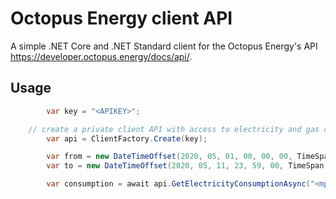 # Octopus Energy client API

A simple .NET Core and .NET Standard client for the Octopus Energy's API https://developer.octopus.energy/docs/api/.

## Usage
``` C#
		var key = "<APIKEY>";

    // create a private client API with access to electricity and gas consumption
		var api = ClientFactory.Create(key);

		var from = new DateTimeOffset(2020, 05, 01, 00, 00, 00, TimeSpan.FromHours(1));
		var to = new DateTimeOffset(2020, 05, 11, 23, 59, 00, TimeSpan.FromHours(1));

		var consumption = await api.GetElectricityConsumptionAsync("<mpan>", "<meter serial>", from, to, Interval.Day);
```
